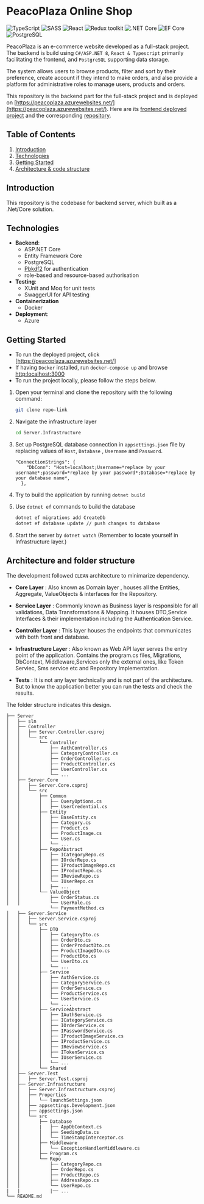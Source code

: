 # PeacoPlaza Online Shop

![TypeScript](https://img.shields.io/badge/TypeScript-v.4-green)
![SASS](https://img.shields.io/badge/SASS-v.4-hotpink)
![React](https://img.shields.io/badge/React-v.18-blue)
![Redux toolkit](https://img.shields.io/badge/Redux-v.1.9-brown)
![.NET Core](https://img.shields.io/badge/.NET%20Core-v.8-purple)
![EF Core](https://img.shields.io/badge/EF%20Core-v.8-cyan)
![PostgreSQL](https://img.shields.io/badge/PostgreSQL-v.16-drakblue)

PeacoPlaza is an e-commerce website developed as a full-stack project. The backend is build using `C#/ASP.NET 8`, `React & Typescript` primarily facilitating the frontend, and `PostgreSQL` supporting data storage.

The system allows users to browse products, filter and sort by their preference, create account if they intend to make orders, and also provide a platform for administrative roles to manage users, products and orders.

This repository is the backend part for the full-stack project and is deployed on [https://peacoplaza.azurewebsites.net/](https://peacoplaza.azurewebsites.net/). Here are its [frontend deployed project](https://monodara.github.io/PeacoPlaza-Frontend/) and the corresponding [repository](https://github.com/monodara/PeacoPlaza-Frontend).

## Table of Contents

1. [Introduction](#introduction)
2. [Technologies](#technologies)
3. [Getting Started](#getting-started)
4. [Architecture & code structure](#architecture-and-folder-structure)

## Introduction

This repository is the codebase for backend server, which built as a .Net/Core solution. 

## Technologies

- **Backend**:
  - ASP.NET Core
  - Entity Framework Core
  - PostgreSQL
  - [Pbkdf2](https://learn.microsoft.com/en-us/dotnet/api/system.security.cryptography.rfc2898derivebytes.pbkdf2?view=net-8.0) for authentication
  - role-based and resource-based authorisation
- **Testing**:
  - XUnit and Moq for unit tests
  - SwaggerUI for API testing
- **Containerization**
  - Docker
- **Deployment**:
  - Azure

## Getting Started

- To run the deployed project, click [https://peacoplaza.azurewebsites.net/]
- If having `Docker` installed, run `docker-compose up` and browse [http:localhost:3000](http:localhost:3000)
- To run the project locally, please follow the steps below.

1. Open your terminal and clone the repository with the following command:
      ```bash
      git clone repo-link
      ```

2. Navigate the infrastructure layer

    ```bash
    cd Server.Infrastructure
    ```

3. Set up PostgreSQL database connection in `appsettings.json` file by replacing values of `Host`, `Database` , `Username` and `Password`.

    ```
    "ConnectionStrings": {
        "DbConn": "Host=localhost;Username=*replace by your username*;password=*replace by your password*;Database=*replace by your database name*,
      },
    ```

4. Try to build the application by running `dotnet build`
5. Use `dotnet ef` commands to build the database

    ```bash
    dotnet ef migrations add CreateDb
    dotnet ef database update // push changes to database
    ```
8. Start the server by `dotnet watch` (Remember to locate yourself in Infrastructure layer.)

## Architecture and folder structure
The development followed `CLEAN` architecture to minimarize dependency.  
- **Core Layer** : Also known as Domain layer , houses all the Entities, Aggregate, ValueObjects & interfaces for the Repository.

- **Service Layer** : Commonly known as Business layer is responsible for all validations, Data Transformations & Mapping. It houses DTO,Service Interfaces & their implementation including the Authentication Service.

- **Controller Layer** : This layer houses the endpoints that communicates with both front and database.

- **Infrastructure Layer** : Also known as Web API layer serves the entry point of the application. Contains the program.cs files, Migrations, DbContext, Middleware,Services only the external ones, like Token Serviec, Sms service etc and Repository Implementation.

- **Tests** : It is not any layer technically and is not part of the architecture. But to know the application better you can run the tests and check the results.

The folder structure indicates this design. 
```.
├── Server
│   ├── sln
│   ├── Controller
│   │   ├── Server.Controller.csproj
│   │   └── src
│   │       └── Controller
│   │           ├── AuthController.cs
│   │           ├── CategoryController.cs
│   │           ├── OrderController.cs
│   │           ├── ProductController.cs
│   │           ├── UserController.cs
│   │           └── ...
│   ├── Server.Core
│   │   ├── Server.Core.csproj
│   │   └── src
│   │       ├── Common
│   │       │   ├── QueryOptions.cs
│   │       │   ├── UserCredential.cs
│   │       ├── Entity
│   │       │   ├── BaseEntity.cs
│   │       │   ├── Category.cs
│   │       │   ├── Product.cs
│   │       │   ├── ProductImage.cs
│   │       │   └── User.cs
│   │       │   └── ...
│   │       ├── RepoAbstract
│   │       │   ├── ICategoryRepo.cs
│   │       │   ├── IOrderRepo.cs
│   │       │   ├── IProductImageRepo.cs
│   │       │   ├── IProductRepo.cs
│   │       │   ├── IReviewRepo.cs
│   │       │   └── IUserRepo.cs
│   │       │   ├── ...
│   │       └── ValueObject
│   │           ├── OrderStatus.cs
│   │           └── UserRole.cs
                └── PaymentMethod.cs
│   ├── Server.Service
│   │   ├── Server.Service.csproj
│   │   └── src
│   │       ├── DTO
│   │       │   ├── CategoryDto.cs
│   │       │   ├── OrderDto.cs
│   │       │   ├── OrderProductDto.cs
│   │       │   ├── ProductImageDto.cs
│   │       │   ├── ProductDto.cs
│   │       │   └── UserDto.cs
│   │       │   └── ...
│   │       ├── Service
│   │       │   ├── AuthService.cs
│   │       │   ├── CategoryService.cs
│   │       │   ├── OrderService.cs
│   │       │   ├── ProductService.cs
│   │       │   └── UserService.cs
│   │       │   └── ....
│   │       ├── ServiceAbstract
│   │       │   ├── IAuthService.cs
│   │       │   ├── ICategoryService.cs
│   │       │   ├── IOrderService.cs
│   │       │   ├── IPasswordService.cs
│   │       │   ├── IProductImageService.cs
│   │       │   ├── IProductService.cs
│   │       │   ├── IReviewService.cs
│   │       │   ├── ITokenService.cs
│   │       │   └── IUserService.cs
│   │       │   └── ...
│   │       └── Shared
│   ├── Server.Test
│   │   ├── Server.Test.csproj
│   ├── Server.Infrastructure
│   │   ├── Server.Infrastructure.csproj
│   │   ├── Properties
│   │   │   └── launchSettings.json
│   │   ├── appsettings.Development.json
│   │   ├── appsettings.json
│   │   └── src
│   │       ├── Database
│   │       |   ├── AppDbContext.cs
│   │       │   ├── SeedingData.cs
│   │       │   └── TimeStampInterceptor.cs
│   │       ├── Middleware
│   │       │   └── ExceptionHandlerMiddleware.cs
│   │       ├── Program.cs
│   │       └── Repo
│   │           ├── CategoryRepo.cs
│   │           ├── OrderRepo.cs
│   │           ├── ProductRepo.cs
│   │           ├── AddressRepo.cs
│   │           └── UserRepo.cs
|   |           |── ...
└── README.md

